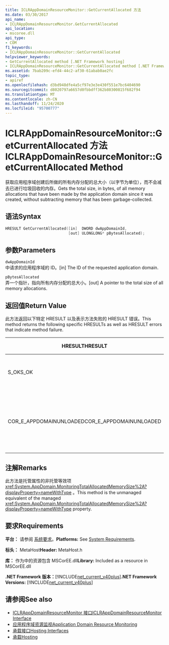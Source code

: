 ```yaml
---
title: ICLRAppDomainResourceMonitor::GetCurrentAllocated 方法
ms.date: 03/30/2017
api_name:
- ICLRAppDomainResourceMonitor.GetCurrentAllocated
api_location:
- mscoree.dll
api_type:
- COM
f1_keywords:
- ICLRAppDomainResourceMonitor::GetCurrentAllocated
helpviewer_keywords:
- GetCurrentAllocated method [.NET Framework hosting]
- ICLRAppDomainResourceMonitor::GetCurrentAllocated method [.NET Framework hosting]
ms.assetid: 7bab209c-efd4-44c2-af30-61abab0ae2fc
topic_type:
- apiref
ms.openlocfilehash: d3bd948dfe4a5cf97e3e3e430f551e7bc6404690
ms.sourcegitcommit: d8020797a6657d0fbbdff362b80300815f682f94
ms.translationtype: MT
ms.contentlocale: zh-CN
ms.lasthandoff: 11/24/2020
ms.locfileid: "95700777"
---
```

# <a name="iclrappdomainresourcemonitorgetcurrentallocated-method"></a><span data-ttu-id="c17be-102">ICLRAppDomainResourceMonitor::GetCurrentAllocated 方法</span><span class="sxs-lookup"><span data-stu-id="c17be-102">ICLRAppDomainResourceMonitor::GetCurrentAllocated Method</span></span>

<span data-ttu-id="c17be-103">获取应用程序域创建后所做的所有内存分配的总大小（以字节为单位），而不会减去已进行垃圾回收的内存。</span><span class="sxs-lookup"><span data-stu-id="c17be-103">Gets the total size, in bytes, of all memory allocations that have been made by the application domain since it was created, without subtracting memory that has been garbage-collected.</span></span>  
  
## <a name="syntax"></a><span data-ttu-id="c17be-104">语法</span><span class="sxs-lookup"><span data-stu-id="c17be-104">Syntax</span></span>  
  
```cpp  
HRESULT GetCurrentAllocated([in]  DWORD dwAppDomainId,  
                            [out] ULONGLONG* pBytesAllocated);  
```  
  
## <a name="parameters"></a><span data-ttu-id="c17be-105">参数</span><span class="sxs-lookup"><span data-stu-id="c17be-105">Parameters</span></span>  

 `dwAppDomainId`  
 <span data-ttu-id="c17be-106">中请求的应用程序域的 ID。</span><span class="sxs-lookup"><span data-stu-id="c17be-106">[in] The ID of the requested application domain.</span></span>  
  
 `pBytesAllocated`  
 <span data-ttu-id="c17be-107">弄一个指针，指向所有内存分配的总大小。</span><span class="sxs-lookup"><span data-stu-id="c17be-107">[out] A pointer to the total size of all memory allocations.</span></span>  
  
## <a name="return-value"></a><span data-ttu-id="c17be-108">返回值</span><span class="sxs-lookup"><span data-stu-id="c17be-108">Return Value</span></span>  

 <span data-ttu-id="c17be-109">此方法返回以下特定 HRESULT 以及表示方法失败的 HRESULT 错误。</span><span class="sxs-lookup"><span data-stu-id="c17be-109">This method returns the following specific HRESULTs as well as HRESULT errors that indicate method failure.</span></span>  
  
|<span data-ttu-id="c17be-110">HRESULT</span><span class="sxs-lookup"><span data-stu-id="c17be-110">HRESULT</span></span>|<span data-ttu-id="c17be-111">说明</span><span class="sxs-lookup"><span data-stu-id="c17be-111">Description</span></span>|  
|-------------|-----------------|  
|<span data-ttu-id="c17be-112">S_OK</span><span class="sxs-lookup"><span data-stu-id="c17be-112">S_OK</span></span>|<span data-ttu-id="c17be-113">该方法已成功完成。</span><span class="sxs-lookup"><span data-stu-id="c17be-113">The method completed successfully.</span></span>|  
|<span data-ttu-id="c17be-114">COR_E_APPDOMAINUNLOADED</span><span class="sxs-lookup"><span data-stu-id="c17be-114">COR_E_APPDOMAINUNLOADED</span></span>|<span data-ttu-id="c17be-115">应用程序域已卸载或不存在。</span><span class="sxs-lookup"><span data-stu-id="c17be-115">The application domain has been unloaded or does not exist.</span></span>|  
  
## <a name="remarks"></a><span data-ttu-id="c17be-116">注解</span><span class="sxs-lookup"><span data-stu-id="c17be-116">Remarks</span></span>  

 <span data-ttu-id="c17be-117">此方法是托管属性的非托管等效项 <xref:System.AppDomain.MonitoringTotalAllocatedMemorySize%2A?displayProperty=nameWithType> 。</span><span class="sxs-lookup"><span data-stu-id="c17be-117">This method is the unmanaged equivalent of the managed <xref:System.AppDomain.MonitoringTotalAllocatedMemorySize%2A?displayProperty=nameWithType> property.</span></span>  
  
## <a name="requirements"></a><span data-ttu-id="c17be-118">要求</span><span class="sxs-lookup"><span data-stu-id="c17be-118">Requirements</span></span>  

 <span data-ttu-id="c17be-119">**平台：** 请参阅 [系统要求](../../get-started/system-requirements.md)。</span><span class="sxs-lookup"><span data-stu-id="c17be-119">**Platforms:** See [System Requirements](../../get-started/system-requirements.md).</span></span>  
  
 <span data-ttu-id="c17be-120">**标头：** MetaHost</span><span class="sxs-lookup"><span data-stu-id="c17be-120">**Header:** MetaHost.h</span></span>  
  
 <span data-ttu-id="c17be-121">**库：** 作为中的资源包含 MSCorEE.dll</span><span class="sxs-lookup"><span data-stu-id="c17be-121">**Library:** Included as a resource in MSCorEE.dll</span></span>  
  
 <span data-ttu-id="c17be-122">**.NET Framework 版本：**[!INCLUDE[net_current_v40plus](../../../../includes/net-current-v40plus-md.md)]</span><span class="sxs-lookup"><span data-stu-id="c17be-122">**.NET Framework Versions:** [!INCLUDE[net_current_v40plus](../../../../includes/net-current-v40plus-md.md)]</span></span>  
  
## <a name="see-also"></a><span data-ttu-id="c17be-123">请参阅</span><span class="sxs-lookup"><span data-stu-id="c17be-123">See also</span></span>

- [<span data-ttu-id="c17be-124">ICLRAppDomainResourceMonitor 接口</span><span class="sxs-lookup"><span data-stu-id="c17be-124">ICLRAppDomainResourceMonitor Interface</span></span>](iclrappdomainresourcemonitor-interface.md)
- [<span data-ttu-id="c17be-125">应用程序域资源监视</span><span class="sxs-lookup"><span data-stu-id="c17be-125">Application Domain Resource Monitoring</span></span>](../../../standard/garbage-collection/app-domain-resource-monitoring.md)
- [<span data-ttu-id="c17be-126">承载接口</span><span class="sxs-lookup"><span data-stu-id="c17be-126">Hosting Interfaces</span></span>](hosting-interfaces.md)
- [<span data-ttu-id="c17be-127">承载</span><span class="sxs-lookup"><span data-stu-id="c17be-127">Hosting</span></span>](index.md)
